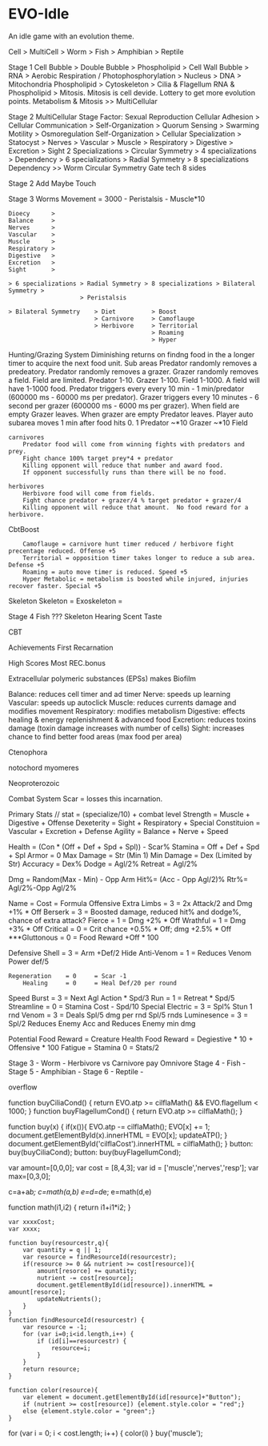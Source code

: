# EVO-Idle
An idle game with an evolution theme.

Cell > MultiCell > Worm > Fish > Amphibian > Reptile
	
Stage 1 Cell
Bubble > Double Bubble > Phospholipid > Cell Wall
Bubble > RNA > Aerobic Respiration / Photophosphorylation > Nucleus > DNA > Mitochondria
Phospholipid > Cytoskeleton > Cilia & Flagellum
RNA & Phospholipid > Mitosis.  Mitosis is cell devide.  Lottery to get more evolution points.
Metabolism & Mitosis >> MultiCellular
	
Stage 2 MultiCellular
Stage Factor: 
Sexual Reproduction
Cellular Adhesion > Cellular Communication 	> Self-Organization
											> Quorum Sensing
											> Swarming Motility
											> Osmoregulation
Self-Organization > Cellular Specialization	> Statocyst
											> Nerves
											> Vascular
											> Muscle
											> Respiratory
											> Digestive
											> Excretion
											> Sight
2 Specializations > Circular Symmetry > 4 specializations > Dependency > 6 specializations > Radial Symmetry > 8 specializations
Dependency >> Worm
Circular Symmetry Gate tech 8 sides



Stage 2 Add Maybe
Touch

Stage 3 Worms
Movement = 3000 - Peristalsis - Muscle*10

	Dioecy		>
	Balance		>
	Nerves		>
	Vascular	>
	Muscle		>
	Respiratory	>
	Digestive	>
	Excretion	>
	Sight		>
	
	> 6 specializations > Radial Symmetry > 8 specializations > Bilateral Symmetry >
						> Peristalsis
				
	> Bilateral Symmetry	> Diet			> Boost
							> Carnivore		> Camoflauge
							> Herbivore		> Territorial
											> Roaming
											> Hyper
				
				
Hunting/Grazing System
	Diminishing returns on findng food in the a longer timer to acquire the next food unit.
	Sub areas
		Predator randomly removes a predeatory.
		Predator randomly removes a grazer.
		Grazer randomly removes a field.
		Field are limited.
		Predator 1-10.
		Grazer 1-100.
		Field 1-1000.
		A field will have 1-1000 food.
		Predator triggers every every 10 min - 1 min/predator (600000 ms - 60000 ms per predator).
		Grazer triggers every 10 minutes - 6 second per grazer (600000 ms - 6000 ms per grazer).
		When field are empty Grazer leaves.
		When grazer are empty Predator leaves.
		Player auto subarea moves 1 min after food hits 0.
		1 Predator ~*10 Grazer ~*10 Field

	carnivores
		Predator food will come from winning fights with predators and prey.
		Fight chance 100% target prey*4 + predator
		Killing opponent will reduce that number and award food.
		If opponent successfully runs than there will be no food.

	herbivores
		Herbivore food will come from fields.
		Fight chance predator + grazer/4 % target predator + grazer/4
		Killing opponent will reduce that amount.  No food reward for a herbivore.


CbtBoost

		Camoflauge = carnivore hunt timer reduced / herbivore fight precentage reduced. Offense +5
		Territorial = opposition timer takes longer to reduce a sub area. Defense +5
		Roaming = auto move timer is reduced. Speed +5
		Hyper Metabolic = metabolism is boosted while injured, injuries recover faster. Special +5

Skeleton
	Skeleton =
	Exoskeleton =

Stage 4 Fish
??? Skeleton
Hearing
Scent
Taste

CBT

Achievements
First Recarnation

High Scores
Most REC.bonus



Extracellular polymeric substances (EPSs) makes Biofilm

Balance:   reduces cell timer and ad timer
Nerve:   speeds up learning
Vascular:   speeds up autoclick
Muscle:   reduces currents damage and modifies movement
Respiratory:   modifies metabolism
Digestive:   effects healing & energy replenishment & advanced food
Excretion:   reduces toxins damage (toxin damage increases with number of cells)
Sight:    increases chance to find better food areas (max food per area)

Ctenophora

notochord
myomeres

Neoproterozoic   


Combat System
Scar = losses this incarnation.

Primary Stats // stat = (specialize/10) + combat level
	Strength	=	Muscle		+	Digestive	+	Offense
	Dexeterity	=	Sight		+	Respiratory	+	Special
	Constituion	=	Vascular	+	Excretion	+	Defense
	Agility		=	Balance		+	Nerve		+	Speed

Health		= (Con * (Off + Def + Spd + Spl)) - Scar%
Stamina		= Off + Def + Spd + Spl
Armor		= 0
Max Damage	= Str (Min 1)
Min Damage	= Dex (Limited by Str)
Accuracy	= Dex%
Dodge		= Agl/2%
Retreat		= Agl/2%

Dmg = Random(Max - Min) - Opp Arm
Hit%= (Acc - Opp Agl/2)%
Rtr%= Agl/2%-Opp Agl/2%

Name				= Cost	= Formula
Offensive
	Extra Limbs		= 3		= 2x Attack/2 and Dmg +1% * Off
		Berserk		= 3		= Boosted damage, reduced hit% and dodge%, chance of extra attack?
	Fierce			= 1		= Dmg +2% * Off
		Wrathful	= 1		= Dmg +3% * Off
	Critical		= 0		= Crit chance +0.5% * Off; dmg +2.5% * Off
		***Gluttonous	= 0		= Food Reward +Off * 100
		
Defensive
	Shell			= 3		= Arm +Def/2
		Hide
	Anti-Venom		= 1		= Reduces Venom Power def/5
		
	Regeneration	= 0		= Scar -1
		Healing		= 0		= Heal Def/20 per round
Speed
	Burst			= 3		= Next Agl Action * Spd/3
	Run				= 1		= Retreat * Spd/5
	Streamline		= 0		= Stamina Cost - Spd/10
Special
	Electric		= 3		= Spl% Stun 1 rnd
	Venom			= 3		= Deals Spl/5 dmg per rnd Spl/5 rnds
	Luminesence		= 3		= Spl/2 Reduces Enemy Acc and Reduces Enemy min dmg

Potential Food Reward = Creature Health
Food Reward = Degiestive * 10 + Offensive * 100
Fatigue = Stamina 0 = Stats/2


Stage 3 - Worm		- Herbivore vs Carnivore pay Omnivore
Stage 4 - Fish		- 
Stage 5 - Amphibian	- 
Stage 6 - Reptile	- 


overflow



function buyCiliaCond() { return EVO.atp >= cilflaMath() && EVO.flagellum < 1000; }
function buyFlagellumCond() { return EVO.atp >= cilflaMath(); }

function buy(x) {
	if(x()){
		EVO.atp -= cilflaMath();
		EVO[x] += 1;
		document.getElementById(x).innerHTML = EVO[x];
		updateATP();
	}
	document.getElementById('cilflaCost').innerHTML = cilflaMath();
}
button: buy(buyCiliaCond);
button: buy(buyFlagellumCond);


var amount=[0,0,0];
var cost = [8,4,3];
var id = ['muscle','nerves','resp'];
var max=[0,3,0];

c=a+a*b;  c=math(a,b)
e=d=d*e;  e=math(d,e)

function math(i1,i2) {
 return i1+i1*i2;
}

	var xxxxCost;
	var xxxx;

	function buy(resourcestr,q){
		var quantity = q || 1;
		var resource = findResourceId(resourcestr);
		if(resource >= 0 && nutrient >= cost[resource]){
			amount[resorce] += qunatity;
			nutrient -= cost[resource];
			document.getElementById(id[resource]).innerHTML = amount[resorce];
			updateNutrients();
		}
	}
	function findResourceId(resourcestr) {	
		var resource = -1;
		for (var i=0;i<id.length,i++) {
			if (id[i]==resourcestr) {
				resource=i;
			}
		}
		return resource;
	}

	function color(resource){
		var element = document.getElementById(id[resource]+"Button");
		if (nutrient >= cost[resource]) {element.style.color = "red";}
		else {element.style.color = "green";}
	}

for (var i = 0; i < cost.length; i++) {
	color(i)
}
buy('muscle');
